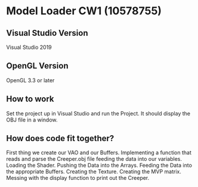 # Model Loader CW1 (10578755)
  
## Visual Studio Version 
Visual Studio 2019 

## OpenGL Version 
OpenGL 3.3 or later 

## How to work 
Set the project up in Visual Studio and run the Project. It should display the OBJ file in a window. 

## How does code fit together? 
First thing we create our VAO and our Buffers. Implementing a function that reads and parse the Creeper.obj file feeding the data into our variables. Loading the Shader. Pushing the Data into the Arrays. Feeding the Data into the appropriate Buffers. Creating the Texture. Creating the MVP matrix. Messing with the display function to print out the Creeper.
